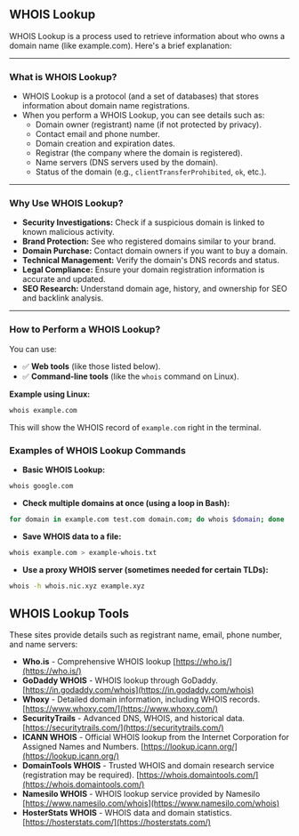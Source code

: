 ## WHOIS Lookup

WHOIS Lookup is a process used to retrieve information about who owns a domain name (like example.com). Here's a brief explanation:

---
### What is WHOIS Lookup?

-   WHOIS Lookup is a protocol (and a set of databases) that stores information about domain name registrations.
-   When you perform a WHOIS Lookup, you can see details such as:
    -   Domain owner (registrant) name (if not protected by privacy).
    -   Contact email and phone number.
    -   Domain creation and expiration dates.
    -   Registrar (the company where the domain is registered).
    -   Name servers (DNS servers used by the domain).
    -   Status of the domain (e.g., `clientTransferProhibited`, `ok`, etc.).

---
### Why Use WHOIS Lookup?

-   **Security Investigations:** Check if a suspicious domain is linked to known malicious activity.
-   **Brand Protection:** See who registered domains similar to your brand.
-   **Domain Purchase:** Contact domain owners if you want to buy a domain.
-   **Technical Management:** Verify the domain's DNS records and status.
-   **Legal Compliance:** Ensure your domain registration information is accurate and updated.
-   **SEO Research:** Understand domain age, history, and ownership for SEO and backlink analysis.

---
### How to Perform a WHOIS Lookup?

You can use:
-   ✅ **Web tools** (like those listed below).
-   ✅ **Command-line tools** (like the `whois` command on Linux).

**Example using Linux:**

```bash
whois example.com
```

This will show the WHOIS record of `example.com` right in the terminal.

### Examples of WHOIS Lookup Commands

-   **Basic WHOIS Lookup:**
```bash
whois google.com
```
-   **Check multiple domains at once (using a loop in Bash):**
```bash
for domain in example.com test.com domain.com; do whois $domain; done
```
-   **Save WHOIS data to a file:**
```bash
whois example.com > example-whois.txt
```
-   **Use a proxy WHOIS server (sometimes needed for certain TLDs):**
```bash
whois -h whois.nic.xyz example.xyz
```

## WHOIS Lookup Tools

These sites provide details such as registrant name, email, phone number, and name servers:

-   **Who.is** - Comprehensive WHOIS lookup
    [https://who.is/](https://who.is/)
-   **GoDaddy WHOIS** - WHOIS lookup through GoDaddy.
    [https://in.godaddy.com/whois](https://in.godaddy.com/whois)
-   **Whoxy** - Detailed domain information, including WHOIS records.
    [https://www.whoxy.com/](https://www.whoxy.com/)
-   **SecurityTrails** - Advanced DNS, WHOIS, and historical data.
    [https://securitytrails.com/](https://securitytrails.com/)
-   **ICANN WHOIS** - Official WHOIS lookup from the Internet Corporation for Assigned Names and Numbers.
    [https://lookup.icann.org/](https://lookup.icann.org/)
-   **DomainTools WHOIS** - Trusted WHOIS and domain research service (registration may be required).
    [https://whois.domaintools.com/](https://whois.domaintools.com/)
-   **Namesilo WHOIS** - WHOIS lookup service provided by Namesilo
    [https://www.namesilo.com/whois](https://www.namesilo.com/whois)
-   **HosterStats WHOIS** - WHOIS data and domain statistics.
    [https://hosterstats.com/](https://hosterstats.com/)

